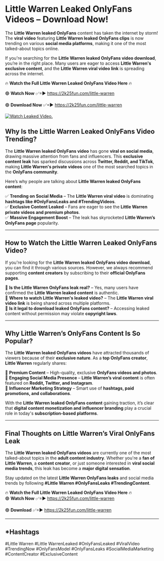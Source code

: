 # Little Warren Leaked OnlyFans Videos – Download Now!

The **Little Warren leaked OnlyFans** content has taken the internet by storm! The **viral video** featuring **Little Warren leaked OnlyFans clips** is now trending on various **social media platforms**, making it one of the most talked-about topics online.  

If you're searching for the **Little Warren leaked OnlyFans video download**, you’re in the right place. Many users are eager to access **Little Warren's exclusive content**, and the **Little Warren viral video link** is spreading across the internet.  

🔥 **Watch the Full Little Warren Leaked OnlyFans Video Here** 🔥  

🟢 **Watch Now** ✅=► https://2k25fun.com/little-warren

🟢 **Download Now** ✅=► https://2k25fun.com/little-warren

[![Watch Leaked Video.](https://miro.medium.com/v2/resize:fit:828/format:webp/1*cilzJN44JGOrTw9NJCrNHA.gif "Watch Leaked Video")](https://2k25fun.com/little-warren)

## **Why Is the Little Warren Leaked OnlyFans Video Trending?**  

The **Little Warren leaked OnlyFans video** has gone **viral on social media**, drawing massive attention from fans and influencers. This **exclusive content leak** has sparked discussions across **Twitter, Reddit, and TikTok**, making **Little Warren's private videos** one of the most searched topics in the **OnlyFans community**.  

Here’s why people are talking about **Little Warren leaked OnlyFans content**:  

✅ **Trending on Social Media** – The **Little Warren viral video** is dominating **hashtags like #OnlyFansLeaks and #TrendingVideos**.  
✅ **Exclusive Content Leaked** – Fans are eager to see the **Little Warren private videos and premium photos**.  
✅ **Massive Engagement Boost** – The leak has skyrocketed **Little Warren’s OnlyFans page** popularity.  

---

## **How to Watch the Little Warren Leaked OnlyFans Video?**  

If you're looking for the **Little Warren leaked OnlyFans video download**, you can find it through various sources. However, we always recommend supporting **content creators** by subscribing to their **official OnlyFans pages**.  

🔹 **Is the Little Warren OnlyFans leak real?** – Yes, many users have confirmed the **Little Warren leaked content** is authentic.  
🔹 **Where to watch Little Warren's leaked video?** – The **Little Warren viral video link** is being shared across multiple platforms.  
🔹 **Is it legal to download leaked OnlyFans content?** – Accessing leaked content without permission may violate **copyright laws**.  

---

## **Why Little Warren’s OnlyFans Content Is So Popular?**  

The **Little Warren leaked OnlyFans videos** have attracted thousands of viewers because of their **exclusive nature**. As a **top OnlyFans creator**, **Little Warren** regularly shares:  

📌 **Premium Content** – High-quality, exclusive **OnlyFans videos and photos**.  
📌 **Engaging Social Media Presence** – **Little Warren’s viral content** is often featured on **Reddit, Twitter, and Instagram**.  
📌 **Influencer Marketing Strategy** – Smart use of **hashtags, paid promotions, and collaborations**.  

With the **Little Warren leaked OnlyFans content** gaining traction, it’s clear that **digital content monetization and influencer branding** play a crucial role in today's **subscription-based platforms**.  

---

## **Final Thoughts on Little Warren’s Viral OnlyFans Leak**  

The **Little Warren leaked OnlyFans videos** are currently one of the most talked-about topics in the **adult content industry**. Whether you're a **fan of Little Warren**, a **content creator**, or just someone interested in **viral social media trends**, this leak has become a **major digital sensation**.  

Stay updated on the latest **Little Warren OnlyFans leaks** and social media trends by following **#Little Warren #OnlyFansLeaks #TrendingContent**.  

🔥 **Watch the Full Little Warren Leaked OnlyFans Video Here** 🔥  
🟢 **Watch Now** ✅=► https://2k25fun.com/little-warren

🟢 **Download** ✅=► https://2k25fun.com/little-warren

---

## *Hashtags
#Little Warren #Little WarrenLeaked #OnlyFansLeaked #ViralVideo #TrendingNow #OnlyFansModel #OnlyFansLeaks #SocialMediaMarketing #ContentCreator #ExclusiveContent  